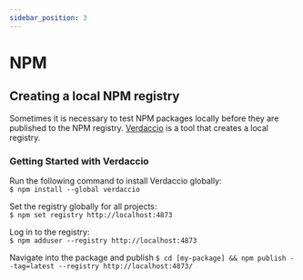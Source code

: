 ```yaml
---
sidebar_position: 3
---
```


# NPM

## Creating a local NPM registry
Sometimes it is necessary to test NPM packages locally before they are published to the NPM registry.
[Verdaccio](https://verdaccio.org/) is a tool that creates a local registry.

### Getting Started with Verdaccio  
Run the following command to install Verdaccio globally:  
`$ npm install --global verdaccio`

Set the registry globally for all projects:  
`$ npm set registry http://localhost:4873`

Log in to the registry:  
`$ npm adduser --registry http://localhost:4873`

Navigate into the package and publish
`$ cd [my-package] && npm publish --tag=latest --registry http://localhost:4873/`